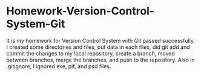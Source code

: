 # Homework-Version-Control-System-Git
It is my homework for Version Control System with Git passed successfully. I created some directories and files, put data in each files, did git add and commit the changes to my local repository, create a branch, moved between branches, merge the branches, and push to the repository. Also in .gitignore, I ignored exe, pif, and psd files.